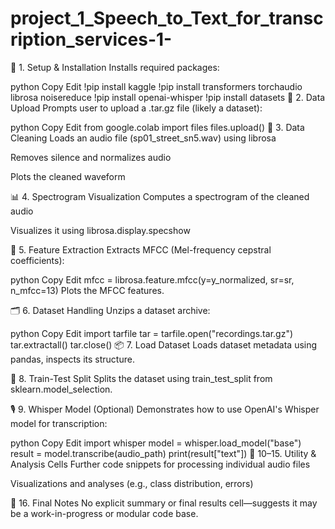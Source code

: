 # project_1_Speech_to_Text_for_transcription_services-1-
🧩 1. Setup & Installation
Installs required packages:

python
Copy
Edit
!pip install kaggle
!pip install transformers torchaudio librosa noisereduce
!pip install openai-whisper
!pip install datasets
📁 2. Data Upload
Prompts user to upload a .tar.gz file (likely a dataset):

python
Copy
Edit
from google.colab import files
files.upload()
🧼 3. Data Cleaning
Loads an audio file (sp01_street_sn5.wav) using librosa

Removes silence and normalizes audio

Plots the cleaned waveform

📊 4. Spectrogram Visualization
Computes a spectrogram of the cleaned audio

Visualizes it using librosa.display.specshow

🧠 5. Feature Extraction
Extracts MFCC (Mel-frequency cepstral coefficients):

python
Copy
Edit
mfcc = librosa.feature.mfcc(y=y_normalized, sr=sr, n_mfcc=13)
Plots the MFCC features.

🗂️ 6. Dataset Handling
Unzips a dataset archive:

python
Copy
Edit
import tarfile
tar = tarfile.open("recordings.tar.gz")
tar.extractall()
tar.close()
📦 7. Load Dataset
Loads dataset metadata using pandas, inspects its structure.

🧪 8. Train-Test Split
Splits the dataset using train_test_split from sklearn.model_selection.

🎙️ 9. Whisper Model (Optional)
Demonstrates how to use OpenAI's Whisper model for transcription:

python
Copy
Edit
import whisper
model = whisper.load_model("base")
result = model.transcribe(audio_path)
print(result["text"])
🧰 10–15. Utility & Analysis Cells
Further code snippets for processing individual audio files

Visualizations and analyses (e.g., class distribution, errors)

📌 16. Final Notes
No explicit summary or final results cell—suggests it may be a work-in-progress or modular code base.

